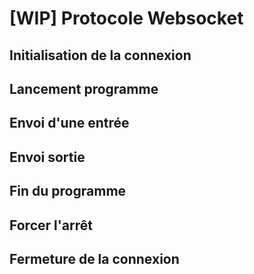 # [WIP] Protocole Websocket

## Initialisation de la connexion

## Lancement programme

## Envoi d'une entrée

## Envoi sortie

## Fin du programme

## Forcer l'arrêt

## Fermeture de la connexion